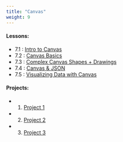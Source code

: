 ```yaml
---
title: "Canvas"
weight: 9
---
```


#### Lessons:
 - 7.1 : [Intro to Canvas](http://coding-for-the-web.lsupathways.org/7_unit_7/1_lesson_1/)
 - 7.2 : [Canvas Basics](http://coding-for-the-web.lsupathways.org/7_unit_7/2_lesson_2/)
 - 7.3 : [Complex Canvas Shapes + Drawings](http://coding-for-the-web.lsupathways.org/7_unit_7/3_lesson_3/)
 - 7.4 : [Canvas & JSON](#)
 - 7.5 : [Visualizing Data with Canvas](#)
 
#### Projects: 
 - 1. [Project 1](#)
 - 2. [Project 2](#)
 - 3. [Project 3](#)
 